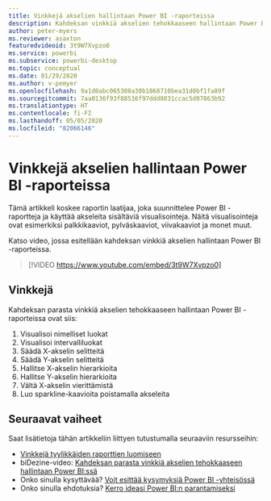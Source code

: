 ```yaml
---
title: Vinkkejä akselien hallintaan Power BI -raporteissa
description: Kahdeksan vinkkiä akselien tehokkaaseen hallintaan Power BI -raportin visualisoinneissa Power BI Desktopissa tai Power BI -palvelussa.
author: peter-myers
ms.reviewer: asaxton
featuredvideoid: 3t9W7Xvpzo0
ms.service: powerbi
ms.subservice: powerbi-desktop
ms.topic: conceptual
ms.date: 01/29/2020
ms.author: v-pemyer
ms.openlocfilehash: 9a1d0abc065380a30b1868710bea31d0bf1fa89f
ms.sourcegitcommit: 7aa0136f93f88516f97ddd8031ccac5d07863b92
ms.translationtype: HT
ms.contentlocale: fi-FI
ms.lasthandoff: 05/05/2020
ms.locfileid: "82066146"
---
```

# <a name="tips-to-manage-axes-in-power-bi-reports"></a>Vinkkejä akselien hallintaan Power BI -raporteissa

Tämä artikkeli koskee raportin laatijaa, joka suunnittelee Power BI -raportteja ja käyttää akseleita sisältäviä visualisointeja. Näitä visualisointeja ovat esimerkiksi palkkikaaviot, pylväskaaviot, viivakaaviot ja monet muut.

Katso video, jossa esitellään kahdeksan vinkkiä akselien hallintaan Power BI -raporteissa.

> [!VIDEO https://www.youtube.com/embed/3t9W7Xvpzo0]

## <a name="tips"></a>Vinkkejä

Kahdeksan parasta vinkkiä akselien tehokkaaseen hallintaan Power BI -raporteissa ovat siis:

1. Visualisoi nimelliset luokat
1. Visualisoi intervalliluokat
1. Säädä X-akselin selitteitä
1. Säädä Y-akselin selitteitä
1. Hallitse X-akselin hierarkioita
1. Hallitse Y-akselin hierarkioita
1. Vältä X-akselin vierittämistä
1. Luo sparkline-kaavioita poistamalla akseleita

## <a name="next-steps"></a>Seuraavat vaiheet

Saat lisätietoja tähän artikkeliin liittyen tutustumalla seuraaviin resursseihin:

- [Vinkkejä tyylikkäiden raporttien luomiseen](../desktop-tips-and-tricks-for-creating-reports.md)
- biDezine-video: [Kahdeksan parasta vinkkiä akselien tehokkaaseen hallintaan Power BI:ssä](https://www.youtube.com/watch?v=3t9W7Xvpzo0)
- Onko sinulla kysyttävää? [Voit esittää kysymyksiä Power BI -yhteisössä](https://community.powerbi.com/)
- Onko sinulla ehdotuksia? [Kerro ideasi Power BI:n parantamiseksi](https://ideas.powerbi.com)
